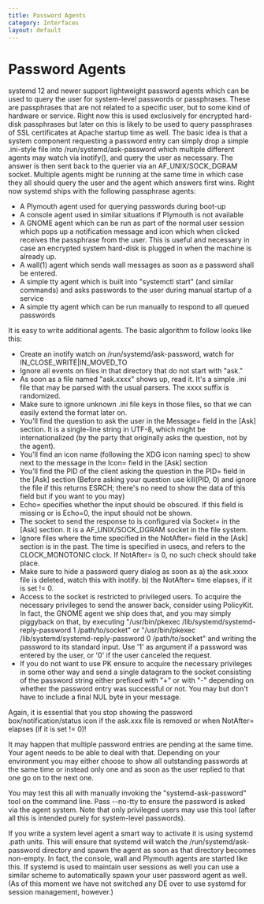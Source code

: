 ```yaml
---
title: Password Agents
category: Interfaces
layout: default
---
```


# Password Agents

systemd 12 and newer support lightweight password agents which can be used to query the user for system-level passwords or passphrases. These are passphrases that are not related to a specific user, but to some kind of hardware or service. Right now this is used exclusively for encrypted hard-disk passphrases but later on this is likely to be used to query passphrases of SSL certificates at Apache startup time as well. The basic idea is that a system component requesting a password entry can simply drop a simple .ini-style file into /run/systemd/ask-password which multiple different agents may watch via inotify(), and query the user as necessary. The answer is then sent back to the querier via an AF_UNIX/SOCK_DGRAM socket. Multiple agents might be running at the same time in which case they all should query the user and the agent which answers first wins. Right now systemd ships with the following passphrase agents:

* A Plymouth agent used for querying passwords during boot-up
* A console agent used in similar situations if Plymouth is not available
* A GNOME agent which can be run as part of the normal user session which pops up a notification message and icon which when clicked receives the passphrase from the user. This is useful and necessary in case an encrypted system hard-disk is plugged in when the machine is already up.
* A wall(1) agent which sends wall messages as soon as a password shall be entered.
* A simple tty agent which is built into "systemctl start" (and similar commands) and asks passwords to the user during manual startup of a service
* A simple tty agent which can be run manually to respond to all queued passwords

It is easy to write additional agents. The basic algorithm to follow looks like this:

* Create an inotify watch on /run/systemd/ask-password, watch for IN_CLOSE_WRITE|IN_MOVED_TO
* Ignore all events on files in that directory that do not start with "ask."
* As soon as a file named "ask.xxxx" shows up, read it. It's a simple .ini file that may be parsed with the usual parsers. The xxxx suffix is randomized.
* Make sure to ignore unknown .ini file keys in those files, so that we can easily extend the format later on.
* You'll find the question to ask the user in the Message= field in the [Ask] section. It is a single-line string in UTF-8, which might be internationalized (by the party that originally asks the question, not by the agent).
* You'll find an icon name (following the XDG icon naming spec) to show next to the message in the Icon= field in the [Ask] section
* You'll find the PID of the client asking the question in the PID= field in the [Ask] section (Before asking your question use kill(PID, 0) and ignore the file if this returns ESRCH; there's no need to show the data of this field but if you want to you may)
* Echo= specifies whether the input should be obscured. If this field is missing or is Echo=0, the input should not be shown.
* The socket to send the response to is configured via Socket= in the [Ask] section. It is a AF_UNIX/SOCK_DGRAM socket in the file system.
* Ignore files where the time specified in the NotAfter= field in the [Ask] section is in the past. The time is specified in usecs, and refers to the CLOCK_MONOTONIC clock. If NotAfter= is 0, no such check should take place.
* Make sure to hide a password query dialog as soon as a) the ask.xxxx file is deleted, watch this with inotify. b) the NotAfter= time elapses, if it is set != 0.
* Access to the socket is restricted to privileged users. To acquire the necessary privileges to send the answer back, consider using PolicyKit. In fact, the GNOME agent we ship does that, and you may simply piggyback on that, by executing "/usr/bin/pkexec /lib/systemd/systemd-reply-password 1 /path/to/socket" or "/usr/bin/pkexec /lib/systemd/systemd-reply-password 0 /path/to/socket" and writing the password to its standard input. Use '1' as argument if a password was entered by the user, or '0' if the user canceled the request.
* If you do not want to use PK ensure to acquire the necessary privileges in some other way and send a single datagram to the socket consisting of the password string either prefixed with "+" or with "-" depending on whether the password entry was successful or not. You may but don't have to include a final NUL byte in your message.

Again, it is essential that you stop showing the password box/notification/status icon if the ask.xxx file is removed or when NotAfter= elapses (if it is set != 0)!

It may happen that multiple password entries are pending at the same time. Your agent needs to be able to deal with that. Depending on your environment you may either choose to show all outstanding passwords at the same time or instead only one and as soon as the user replied to that one go on to the next one.

You may test this all with manually invoking the "systemd-ask-password" tool on the command line. Pass --no-tty to ensure the password is asked via the agent system. Note that only privileged users may use this tool (after all this is intended purely for system-level passwords).

If you write a system level agent a smart way to activate it is using systemd .path units. This will ensure that systemd will watch the /run/systemd/ask-password directory and spawn the agent as soon as that directory becomes non-empty. In fact, the console, wall and Plymouth agents are started like this. If systemd is used to maintain user sessions as well you can use a similar scheme to automatically spawn your user password agent as well. (As of this moment we have not switched any DE over to use systemd for session management, however.)
